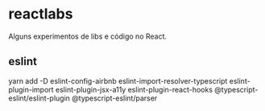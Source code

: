 # reactlabs
Alguns experimentos de libs e código no React.

## eslint
yarn add -D eslint-config-airbnb eslint-import-resolver-typescript eslint-plugin-import eslint-plugin-jsx-a11y eslint-plugin-react-hooks @typescript-eslint/eslint-plugin @typescript-eslint/parser
